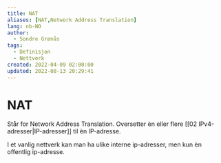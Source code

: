 ```yaml
---
title: NAT
aliases: [NAT,Network Address Translation]
lang: nb-NO
author:
  - Sondre Grønås
tags:
  - Definisjon
  - Nettverk
created: 2022-04-09 02:00:00
updated: 2022-08-13 20:29:41
---
```

# NAT
Står for Network Address Translation. Oversetter èn eller flere [[02 IPv4-adresser|IP-adresser]] til èn IP-adresse.

I et vanlig nettverk kan man ha ulike interne ip-adresser, men kun èn offentlig ip-adresse.